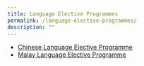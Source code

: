 ```yaml
---
title: Language Elective Programmes
permalink: /language-elective-programmes/
description: ""
---
```


<ul>
	<li><a href="/language-elective-programmes/chinese/">Chinese Language Elective Programme</a>
		<li><a href="/language-elective-programmes/malay/">Malay Language Elective Programme</a>